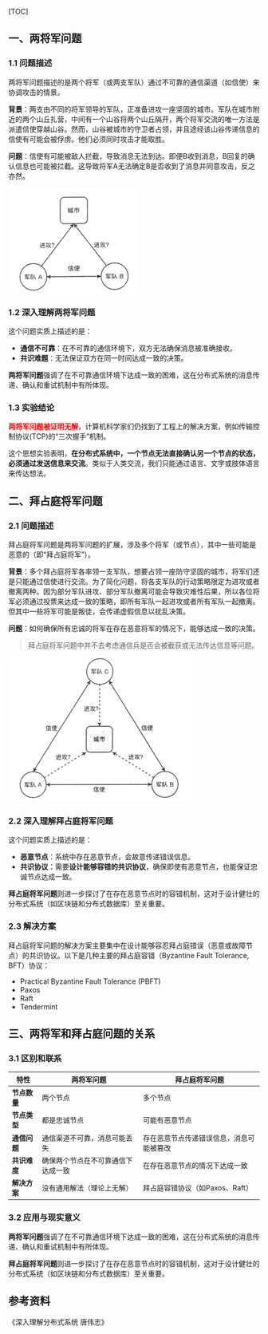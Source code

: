 [TOC]

## 一、两将军问题

### 1.1 问题描述

两将军问题描述的是两个将军（或两支军队）通过不可靠的通信渠道（如信使）来协调攻击的情景。

**背景**：两支由不同的将军领导的军队，正准备进攻一座坚固的城市。军队在城市附近的两个山丘扎营，中间有一个山谷将两个山丘隔开，两个将军交流的唯一方法是派遣信使穿越山谷。然而，山谷被城市的守卫者占领，并且途经该山谷传递信息的信使有可能会被俘虏。他们必须同时攻击才能取胜。

**问题**：信使有可能被敌人拦截，导致消息无法到达。即便B收到消息，B回复的确认信息也可能被拦截。这导致将军A无法确定B是否收到了消息并同意攻击，反之亦然。

![image-20240616222626009](images/image-20240616222626009.png)

### 1.2 深入理解两将军问题

这个问题实质上描述的是：

- **通信不可靠**：在不可靠的通信环境下，双方无法确保消息被准确接收。
- **共识难题**：无法保证双方在同一时间达成一致的决策。

**两将军问题**强调了在不可靠通信环境下达成一致的困难，这在分布式系统的消息传递、确认和重试机制中有所体现。



### 1.3 实验结论

<font color="red">**两将军问题被证明无解**</font>，计算机科学家们仍找到了工程上的解决方案，例如传输控制协议(TCP)的“三次握手”机制。

这个思想实验表明，**在分布式系统中，一个节点无法直接确认另一个节点的状态，必须通过发送信息来交流**。类似于人类交流，我们只能通过语言、文字或肢体语言来传达想法。



## 二、拜占庭将军问题

### 2.1 问题描述

拜占庭将军问题是两将军问题的扩展，涉及多个将军（或节点），其中一些可能是恶意的（即“拜占庭将军”）。

**背景**：多个拜占庭将军各率领一支军队，想要占领一座防守坚固的城市，将军们还是只能通过信使进行交流。为了简化问题，将各支军队的行动策略限定为进攻或者撤离两种。因为部分军队进攻、部分军队撤离可能会导致灾难性后果，所以各位将军必须通过投票来达成一致的策略，即所有军队一起进攻或者所有军队一起撤离。但其中一些将军可能是叛徒，会传递虚假信息以扰乱决策。

**问题**：如何确保所有忠诚的将军在存在恶意将军的情况下，能够达成一致的决策。

> 拜占庭将军问题中并不去考虑通信兵是否会被截获或无法传达信息等问题。

![image-20240616223317377](images/image-20240616223317377.png)

### 2.2 深入理解拜占庭将军问题

这个问题实质上描述的是：

- **恶意节点**：系统中存在恶意节点，会故意传递错误信息。
- **共识协议**：需要**设计能够容错的共识协议**，确保即使有恶意节点，也能保证忠诚节点达成一致。

**拜占庭将军问题**则进一步探讨了在存在恶意节点时的容错机制，这对于设计健壮的分布式系统（如区块链和分布式数据库）至关重要。



### 2.3 解决方案

拜占庭将军问题的解决方案主要集中在设计能够容忍拜占庭错误（恶意或故障节点）的共识协议。以下是几种主要的拜占庭容错（Byzantine Fault Tolerance, BFT）协议：

- Practical Byzantine Fault Tolerance (PBFT)
- Paxos
- Raft
- Tendermint





## 三、两将军和拜占庭问题的关系

### 3.1 区别和联系

| 特性         | 两将军问题                         | 拜占庭将军问题                           |
| ------------ | ---------------------------------- | ---------------------------------------- |
| **节点数量** | 两个节点                           | 多个节点                                 |
| **节点类型** | 都是忠诚节点                       | 可能有恶意节点                           |
| **通信问题** | 通信渠道不可靠，消息可能丢失       | 存在恶意节点传递错误信息，消息可能被篡改 |
| **共识难度** | 确保两个节点在不可靠通信下达成一致 | 在存在恶意节点的情况下达成一致           |
| **解决方案** | 没有通用解法（理论上无解）         | 拜占庭容错协议（如Paxos、Raft）          |

> 



### 3.2 应用与现实意义

**两将军问题**强调了在不可靠通信环境下达成一致的困难，这在分布式系统的消息传递、确认和重试机制中有所体现。

**拜占庭将军问题**则进一步探讨了在存在恶意节点时的容错机制，这对于设计健壮的分布式系统（如区块链和分布式数据库）至关重要。





## 参考资料

《深入理解分布式系统 唐伟志》